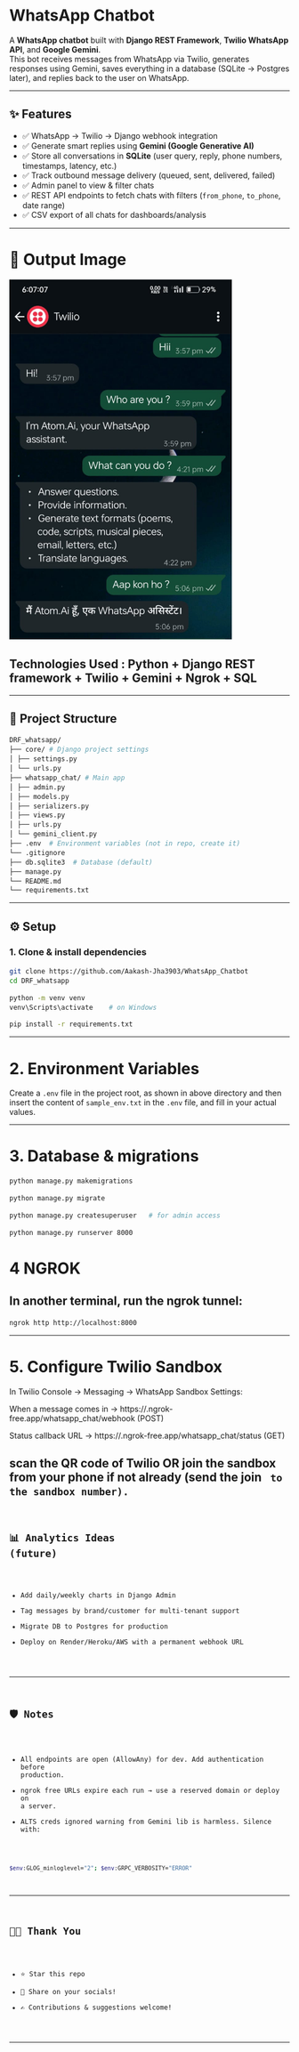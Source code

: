 # WhatsApp Chatbot

A **WhatsApp chatbot** built with **Django REST Framework**, **Twilio WhatsApp API**, and **Google Gemini**.  
This bot receives messages from WhatsApp via Twilio, generates responses using Gemini, saves everything in a database (SQLite → Postgres later), and replies back to the user on WhatsApp.  

---

## ✨ Features
- ✅ WhatsApp → Twilio → Django webhook integration  
- ✅ Generate smart replies using **Gemini (Google Generative AI)**  
- ✅ Store all conversations in **SQLite** (user query, reply, phone numbers, timestamps, latency, etc.)  
- ✅ Track outbound message delivery (queued, sent, delivered, failed)  
- ✅ Admin panel to view & filter chats  
- ✅ REST API endpoints to fetch chats with filters (`from_phone`, `to_phone`, date range)  
- ✅ CSV export of all chats for dashboards/analysis  

---
# 🚀 Output Image 
<!-- ![output image](demo_image.jpg)  -->
<img src="demo_image.jpg" alt="output image" width="400"/>


## Technologies Used : Python + Django REST framework + Twilio + Gemini + Ngrok + SQL

---
## 📂 Project Structure
```bash
DRF_whatsapp/
├── core/ # Django project settings
│ ├── settings.py
│ └── urls.py
├── whatsapp_chat/ # Main app
│ ├── admin.py
│ ├── models.py
│ ├── serializers.py
│ ├── views.py
│ ├── urls.py
│ └── gemini_client.py
├── .env  # Environment variables (not in repo, create it)
└── .gitignore
├── db.sqlite3  # Database (default)
├── manage.py
└── README.md
└── requirements.txt

```
---

## ⚙️ Setup

### 1. Clone & install dependencies
```bash
git clone https://github.com/Aakash-Jha3903/WhatsApp_Chatbot
cd DRF_whatsapp
```
```bash
python -m venv venv
venv\Scripts\activate    # on Windows
```
```bash
pip install -r requirements.txt
```
---

# 2. Environment Variables

Create a `.env` file in the project root, as shown in above directory and then insert the content of `sample_env.txt` in the `.env` file, and fill in your actual values.

---

# 3. Database & migrations
```bash
python manage.py makemigrations
```
```bash
python manage.py migrate
```
```bash
python manage.py createsuperuser   # for admin access
```
```bash
python manage.py runserver 8000
```

# 4 NGROK 
## In another terminal, run the ngrok tunnel:
```bash
ngrok http http://localhost:8000
``` 
--- 
# 5. Configure Twilio Sandbox

In Twilio Console → Messaging → WhatsApp Sandbox Settings:

When a message comes in →
https://<ngrok-subdomain>.ngrok-free.app/whatsapp_chat/webhook (POST)

Status callback URL →
https://<ngrok-subdomain>.ngrok-free.app/whatsapp_chat/status (GET)

scan the QR code of Twilio OR join the sandbox from your phone if not already (send the join <code> to the sandbox number).
---
## 📊 Analytics Ideas (future)
* Add daily/weekly charts in Django Admin
* Tag messages by brand/customer for multi-tenant support
* Migrate DB to Postgres for production
* Deploy on Render/Heroku/AWS with a permanent webhook URL
---
## 🛡️ Notes
* All endpoints are open (AllowAny) for dev. Add authentication before production.
* ngrok free URLs expire each run → use a reserved domain or deploy on a server.
* ALTS creds ignored warning from Gemini lib is harmless. Silence with:
```bash
$env:GLOG_minloglevel="2"; $env:GRPC_VERBOSITY="ERROR"
```
---
## 🙏🏻 Thank You
* ⭐ Star this repo   
* 📢 Share on your socials!  
* ✍️ Contributions & suggestions welcome!
---